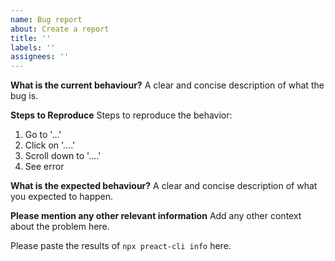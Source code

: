 ```yaml
---
name: Bug report
about: Create a report
title: ''
labels: ''
assignees: ''
---
```


**What is the current behaviour?**
A clear and concise description of what the bug is.

**Steps to Reproduce**
Steps to reproduce the behavior:

1. Go to '...'
2. Click on '....'
3. Scroll down to '....'
4. See error

<!-- A great way to do this is to provide your configuration via a GitHub gist. -->

**What is the expected behaviour?**
A clear and concise description of what you expected to happen.

**Please mention any other relevant information**
Add any other context about the problem here.

Please paste the results of `npx preact-cli info` here.

